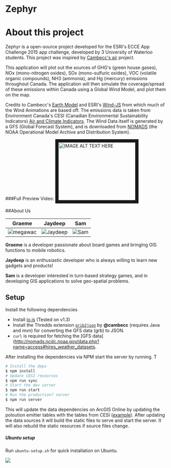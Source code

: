Zephyr
================

# About this project

Zephyr is a open-source project developed for the ESRI's ECCE App Challenge 2015 app challenge, developed by 3 University of Waterloo students. This project was inspired by [Cambecc's air](https://github.com/cambecc/air) project.

This application will plot out the sources of GHG's (green house gases), NOx (mono-nitrogen oxides), SOx (mono-sulfuric oxides), VOC (volatile organic compounds), NH3 (ammonia), and Hg (mercury) emissions throughout Canada.
The application will then simulate the coverage/spread of these emissions within Canada using a Global Wind Model, and plot them on the map.

Credits to Cambecc's [Earth Model](https://github.com/cambecc/earth) and ESRI's [Wind-JS](https://github.com/Esri/wind-js) from which much of the Wind Animations are based off. The emissions data is taken from Environment Canada's CESI (Canadian Environmental Sustainability Indicators) [Air and Climate Indicators](https://www.ec.gc.ca/indicateurs-indicators/default.asp?lang=En&n=03603FB3-1). The Wind Data itself is generated by a GFS (Global Forecast System), and is downloaded from [NOMADS](http://nomads.ncep.noaa.gov/) (the NOAA Operational Model Archive and Distribution System).

###Full Preview Video:
<a href="http://www.youtube.com/watch?feature=player_embedded&v=Kt_kY1UTsXI
" target="_blank"><img src="http://img.youtube.com/vi/Kt_kY1UTsXI/0.jpg" 
alt="IMAGE ALT TEXT HERE" width="240" height="180" border="10" /></a>

##About Us

| Graeme | Jaydeep | Sam |
|---|---|---|
|![megawac](http://i.imgur.com/Lpax8dO.jpg)|![Jaydeep](http://i.imgur.com/lwLMFfS.jpg)|![Sam](http://i.imgur.com/yKK9UOR.jpg)|

**Graeme** is a developer passionate about board games and bringing GIS functions to mobile robotics.

**Jaydeep** is an enthusiastic developer who is always willing to learn new gadgets and products!

**Sam** is a developer interested in turn-based strategy games, and in developing GIS applications to solve geo-spatial problems.

## Setup

Install the following dependencies

- Install [io.js](https://iojs.org/en/index.html) (Tested on v1.3)
- Install the Thredds extension [`grib2json`](https://github.com/cambecc/grib2json) by **@cambecc** (requires Java and mvn) for converting the GFS data (grb) to JSON.
- `curl` is required for fetching the [GFS data](http://nomads.ncdc.noaa.gov/data.php?name=access#hires_weather_datasets.

After installing the dependencies via NPM start the server by running. T

```sh
# Install the deps
$ npm install
# Update CESI resources
$ npm run sync
# Start the dev server
$ npm run start
# Run the production? server
$ npm run server
```

This will update the data dependencies on ArcGIS Online by updating the poloution emitter tables with the tables from CESI ([example](http://maps-cartes.ec.gc.ca/indicators-indicateurs/TableView.aspx?ID=7)). After updating the data sources it will build the static files to serve and start the server. It will also rebuild the static resources if source files change.

##### Ubuntu setup

Run `ubuntu-setup.sh` for quick installation on Ubuntu.

![](https://lh3.googleusercontent.com/0CqJqDoXPoN-GC1_wBR77qVKohp0vGerSvYotN_dn3p2VSE-VaSnMGTgZpMQ4Du-gSmWvZ7W8ek=w1305-h539)
